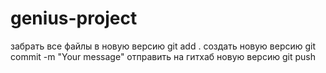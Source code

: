 # genius-project
забрать все файлы в новую версию
git add .
создать новую версию
git commit -m "Your message"
отправить на гитхаб новую версию
git push
